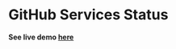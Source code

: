 GitHub Services Status
================

**See live demo [here](https://luc4sguilherme.github.io/github-status/)**
